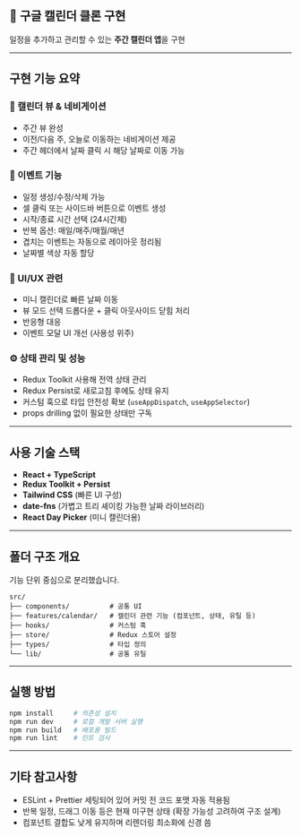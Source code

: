 

## 📌 구글 캘린더 클론 구현

일정을 추가하고 관리할 수 있는 **주간 캘린더 앱**을 구현

---

## 구현 기능 요약

### 📅 캘린더 뷰 & 네비게이션

* 주간 뷰 완성
* 이전/다음 주, 오늘로 이동하는 네비게이션 제공
* 주간 헤더에서 날짜 클릭 시 해당 날짜로 이동 가능

### 📝 이벤트 기능

* 일정 생성/수정/삭제 가능
* 셀 클릭 또는 사이드바 버튼으로 이벤트 생성
* 시작/종료 시간 선택 (24시간제)
* 반복 옵션: 매일/매주/매월/매년
* 겹치는 이벤트는 자동으로 레이아웃 정리됨
* 날짜별 색상 자동 할당

### 🎨 UI/UX 관련

* 미니 캘린더로 빠른 날짜 이동
* 뷰 모드 선택 드롭다운 + 클릭 아웃사이드 닫힘 처리
* 반응형 대응
* 이벤트 모달 UI 개선 (사용성 위주)

### ⚙ 상태 관리 및 성능

* Redux Toolkit 사용해 전역 상태 관리
* Redux Persist로 새로고침 후에도 상태 유지
* 커스텀 훅으로 타입 안전성 확보 (`useAppDispatch`, `useAppSelector`)
* props drilling 없이 필요한 상태만 구독

---

## 사용 기술 스택

* **React + TypeScript**
* **Redux Toolkit + Persist**
* **Tailwind CSS** (빠른 UI 구성)
* **date-fns** (가볍고 트리 셰이킹 가능한 날짜 라이브러리)
* **React Day Picker** (미니 캘린더용)

---

## 폴더 구조 개요

기능 단위 중심으로 분리했습니다.

```
src/
├── components/          # 공통 UI
├── features/calendar/   # 캘린더 관련 기능 (컴포넌트, 상태, 유틸 등)
├── hooks/               # 커스텀 훅
├── store/               # Redux 스토어 설정
├── types/               # 타입 정의
└── lib/                 # 공통 유틸
```

---

## 실행 방법

```bash
npm install     # 의존성 설치
npm run dev     # 로컬 개발 서버 실행
npm run build   # 배포용 빌드
npm run lint    # 린트 검사
```

---

## 기타 참고사항

* ESLint + Prettier 세팅되어 있어 커밋 전 코드 포맷 자동 적용됨
* 반복 일정, 드래그 이동 등은 현재 미구현 상태 (확장 가능성 고려하여 구조 설계)
* 컴포넌트 결합도 낮게 유지하며 리렌더링 최소화에 신경 씀
